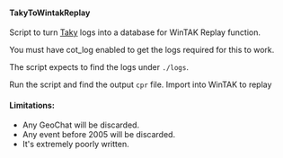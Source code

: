 #### TakyToWintakReplay
Script to turn [Taky](https://github.com/tkuester/taky) logs into a database for WinTAK Replay function.

You must have cot_log enabled to get the logs required for this to work. 

The script expects to find the logs under `./logs`.

Run the script and find the output `cpr` file. Import into WinTAK to replay

#### Limitations:
* Any GeoChat will be discarded.
* Any event before 2005 will be discarded.
* It's extremely poorly written.
